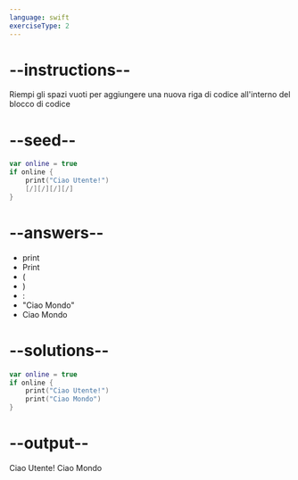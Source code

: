 ```yaml
---
language: swift
exerciseType: 2
---
```


# --instructions--

Riempi gli spazi vuoti per aggiungere una nuova riga di codice all'interno del blocco di codice

# --seed--

```swift
var online = true
if online {
    print("Ciao Utente!")
    [/][/][/][/]
}
```

# --answers--

- print
- Print
- (
- )
- :
- "Ciao Mondo"
- Ciao Mondo

# --solutions--

```swift
var online = true
if online {
    print("Ciao Utente!")
    print("Ciao Mondo")
}
```

# --output--

Ciao Utente!
Ciao Mondo
